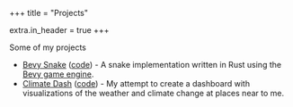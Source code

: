+++
title = "Projects"

extra.in_header = true
+++

Some of my projects

* [Bevy Snake](../bevy-snake/) ([code](https://github.com/arunkd13/bevy-snake)) - A snake implementation written in Rust using the [Bevy game engine](https://bevyengine.org/).
* [Climate Dash](https://arunkd13-public.observablehq.cloud/climate/) ([code](https://github.com/arunkd13/climate-dash)) - My attempt to create a dashboard with visualizations of the weather and climate change at places near to me.
